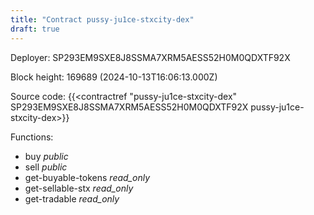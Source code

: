 ```yaml
---
title: "Contract pussy-ju1ce-stxcity-dex"
draft: true
---
```

Deployer: SP293EM9SXE8J8SSMA7XRM5AESS52H0M0QDXTF92X


 



Block height: 169689 (2024-10-13T16:06:13.000Z)

Source code: {{<contractref "pussy-ju1ce-stxcity-dex" SP293EM9SXE8J8SSMA7XRM5AESS52H0M0QDXTF92X pussy-ju1ce-stxcity-dex>}}

Functions:

* buy _public_
* sell _public_
* get-buyable-tokens _read_only_
* get-sellable-stx _read_only_
* get-tradable _read_only_
